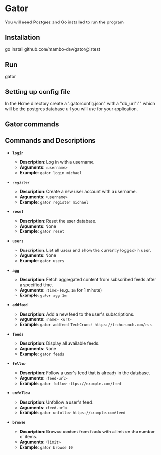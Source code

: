 # Gator

You will need Postgres and Go installed to run the program

## Installation

go install github.com/mambo-dev/gator@latest

## Run

gator

## Setting up config file

In the Home directory create a ".gatorconfig.json"
with a "db_url":""
which will be the postgres database url you will use for your application.

## Gator commands

## Commands and Descriptions

- **`login`**

  - **Description**: Log in with a username.
  - **Arguments**: `<username>`
  - **Example**: `gator login michael`

- **`register`**

  - **Description**: Create a new user account with a username.
  - **Arguments**: `<username>`
  - **Example**: `gator register michael`

- **`reset`**

  - **Description**: Reset the user database.
  - **Arguments**: None
  - **Example**: `gator reset`

- **`users`**

  - **Description**: List all users and show the currently logged-in user.
  - **Arguments**: None
  - **Example**: `gator users`

- **`agg`**

  - **Description**: Fetch aggregated content from subscribed feeds after a specified time.
  - **Arguments**: `<time>` (e.g., `1m` for 1 minute)
  - **Example**: `gator agg 1m`

- **`addfeed`**

  - **Description**: Add a new feed to the user's subscriptions.
  - **Arguments**: `<name> <url>`
  - **Example**: `gator addfeed TechCrunch https://techcrunch.com/rss`

- **`feeds`**

  - **Description**: Display all available feeds.
  - **Arguments**: None
  - **Example**: `gator feeds`

- **`follow`**

  - **Description**: Follow a user's feed that is already in the database.
  - **Arguments**: `<feed-url>`
  - **Example**: `gator follow https://example.com/feed`

- **`unfollow`**

  - **Description**: Unfollow a user's feed.
  - **Arguments**: `<feed-url>`
  - **Example**: `gator unfollow https://example.com/feed`

- **`browse`**
  - **Description**: Browse content from feeds with a limit on the number of items.
  - **Arguments**: `<limit>`
  - **Example**: `gator browse 10`
